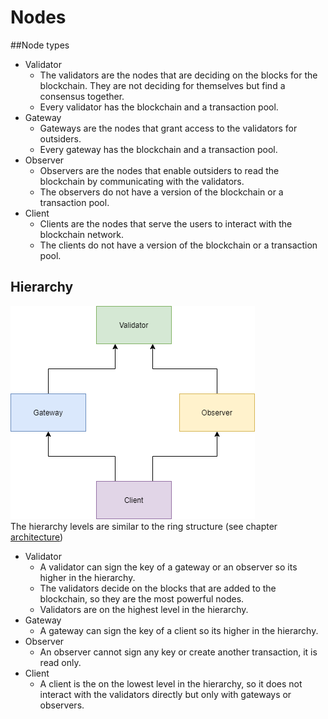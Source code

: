 # Nodes
##Node types
* Validator
  * The validators are the nodes that are deciding on the blocks for the blockchain. They are not deciding for themselves but find a consensus together. 
  * Every validator has the blockchain and a transaction pool.  
* Gateway
  * Gateways are the nodes that grant access to the validators for outsiders. 
  * Every gateway has the blockchain and a transaction pool.
* Observer
  * Observers are the nodes that enable outsiders to read the blockchain by communicating with the validators.
  * The observers do not have a version of the blockchain or a transaction pool.
* Client
  * Clients are the nodes that serve the users to interact with the blockchain network. 
  * The clients do not have a version of the blockchain or a transaction pool.

## Hierarchy
![Node hierarchy](../diagrams/hierarchy.drawio.png) <br>
The hierarchy levels are similar to the ring structure (see chapter [architecture](./architecture.md#rings))
* Validator
  * A validator can sign the key of a gateway or an observer so its higher in the hierarchy.
  * The validators decide on the blocks that are added to the blockchain, so they are the most powerful nodes. 
  * Validators are on the highest level in the hierarchy.
* Gateway
  * A gateway can sign the key of a client so its higher in the hierarchy.
* Observer
  * An observer cannot sign any key or create another transaction, it is read only. 
* Client
  * A client is the on the lowest level in the hierarchy, so it does not interact with the validators directly but only with gateways or observers. 



